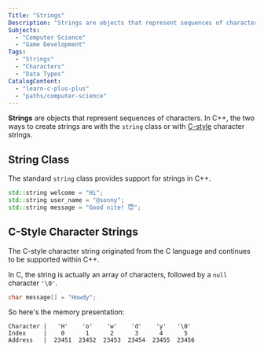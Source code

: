 ```yaml
---
Title: "Strings"
Description: "Strings are objects that represent sequences of characters."
Subjects:
  - "Computer Science"
  - "Game Development"
Tags:
  - "Strings"
  - "Characters"
  - "Data Types"
CatalogContent:
  - "learn-c-plus-plus"
  - "paths/computer-science"
---
```


**Strings** are objects that represent sequences of characters. In C++, the two ways to create strings are with the `string` class or with [C-style](https://www.codecademy.com/resources/docs/c/strings) character strings.

## String Class

The standard `string` class provides support for strings in C++.

```cpp
std::string welcome = "Hi";
std::string user_name = "@sonny";
std::string message = "Good nite! 😇";
```

## C-Style Character Strings

The C-style character string originated from the C language and continues to be supported within C++.

In C, the string is actually an array of characters, followed by a `null` character `'\0'`.

```cpp
char message[] = "Howdy";
```

So here's the memory presentation:

```shell
Character |   'H'    'o'    'w'    'd'    'y'   '\0'
Index     |    0      1      2      3      4      5
Address   |  23451  23452  23453  23454  23455  23456
```
